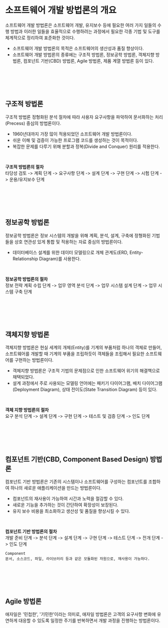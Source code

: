 # 소프트웨어 개발 방법론의 개요
소프트웨어 개발 방법론은 소프트웨어 개발, 유지보수 등에 필요한 여러 가지 일들의 수행 방법과 이러한 일들을 효율적으로 수행하려는 과정에서 필요한 각종 기법 및 도구를 체계적으로 정리하여 표준화한 것이다.
- 소프트웨어 개발 방법론의 목적은 소프트웨어의 생산성과 품질 향상이다.
- 소프트웨어 개발 방법론의 종류에는 구조적 방법론, 정보공학 방법론, 객체지향 방법론, 컴포넌트 기반(CBD) 방법론, Agile 방법론, 제품 계열 방법론 등이 있다.

<br>
<br>
<br>
<br>

## 구조적 방법론
구조적 방법론 정형화된 분석 절차에 따라 사용자 요구사항을 파악하여 문서화하는 처리(Precess) 중심의 방법론이다.
- 1960년대까지 가장 많이 적용되었던 소프트웨어 개발 방법론이다.
- 쉬운 이해 및 검증이 가능한 프로그램 코드를 생성하는 것이 목적이다.
- 복잡한 문제를 다루기 위해 분할과 정복(Divide and Conquer) 원리를 적용한다.

<br>

**구조적 방법론의 절차**   
타당성 검토 -> 계획 단계 -> 요구사항 단계 -> 설계 단계 -> 구현 단계 -> 시험 단계 -> 운용/유지보수 단계

<br>
<br>
<br>
<br>

## 정보공학 방법론
정보공학 방법론은 정보 시스템의 개발을 위해 계획, 분석, 설계, 구축에 정형화된 기법들을 상호 연관성 있게 통합 및 적용하는 자료 중심의 방법론이다.
- 데이터베이스 설계를 위한 데이터 모델링으로 개체 관계도(ERD, Entity-Relationship Diagram)를 사용한다.

<br>

**정보공학 방법론의 절차**   
정보 전략 계획 수립 단계 -> 업무 영역 분석 단계 -> 업무 시스템 설계 단계 -> 업무 시스템 구축 단계

<br>
<br>
<br>
<br>

## 객체지향 방법론
객체지향 방법론은 현실 세계의 개체(Entity)를 기계의 부품처럼 하나의 객체로 만들어, 소프트웨어를 개발할 때 기계의 부품을 조립하듯이 객체들을 조립해서 필요한 소프트웨어를 구현하는 방법론이다.
- 객체지향 방법론은 구조적 기법의 문제점으로 인한 소프트웨어 위기의 해결책으로 채택되었다.
- 설계 과정에서 주로 사용되는 모델링 언어에는 패키기 다이어그램, 배치 다이어그램(Deployment Diagram), 상태 전이도(State Transition Diagram) 등이 있다.

<br>

**객체 지향 방법론의 절차**   
요구 분석 단계 -> 설계 단계 -> 구현 단계 -> 테스트 및 검증 단계 -> 인도 단계

<br>
<br>
<br>
<br>

## 컴포넌트 기반(CBD, Component Based Design) 방법론
컴포넌트 기반 방법론은 기존의 시스템이나 소프트웨어를 구성하는 컴포넌트를 조합하여 하나의 새로운 애플리케이션을 만드는 방법론이다.
- 컴포넌트의 재사용이 가능하여 시간과 노력을 절감할 수 있다.
- 새로운 기능을 추가하는 것이 간단하여 확장성이 보장된다.
- 유지 보수 비용을 최소화하고 생산성 및 품질을 향상시킬 수 있다.

<br>

**컴포넌트 기반 방법론의 절차**   
개발 준비 단계 -> 분석 단계 -> 설계 단계 -> 구현 단계 -> 테스트 단계 -> 전개 단계 -> 인도 단계

```
Component
문서, 소스코드, 파일, 라이브러리 등과 같은 모듈화된 자원으로, 재사용이 가능하다.
```

<br>
<br>
<br>
<br>

## Agile 방법론
애자일은 '민첩한', '기민한'이라는 의미로, 애자일 방법론은 고객의 요구사항 변화에 유연하게 대응할 수 있도록 일정한 주기를 반복하면서 개발 과정을 진행하는 방법론이다.

